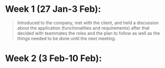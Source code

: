 # Week 1 (27 Jan-3 Feb):

> Introduced to the company, met with the client, and held a discussion about the application (functionalities and requirements) after that decided with teammates the     roles and the plan to follow as well as the things needed to be done until the next meeting.

# Week 2 (3 Feb-10 Feb):


